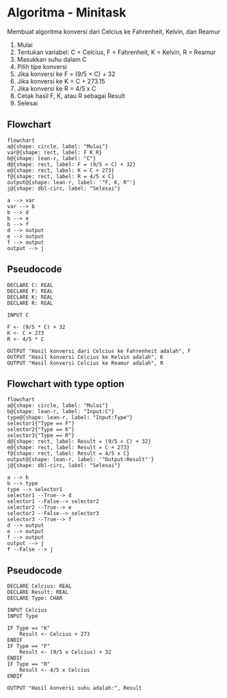# Algoritma - Minitask 
Membuat algoritma konversi dari Celcius ke Fahrenheit, Kelvin, dan Reamur
1. Mulai
2. Tentukan variabel: C = Celcius, F = Fahrenheit, K = Kelvin, R = Reamur
3. Masukkan suhu dalam C
4. Pilih tipe konversi
5. Jika konversi ke F = (9/5 × C) + 32
6. Jika konversi ke K = C + 273.15
7. Jika konversi ke R = 4/5 x C
8. Cetak hasil F, K, atau R sebagai Result
9. Selesai

## Flowchart
```mermaid
flowchart
a@{shape: circle, label: "Mulai"}
var@{shape: rect, label: F K R}
b@{shape: lean-r, label: "C"}
d@{shape: rect, label: F = (9/5 × C) + 32}
e@{shape: rect, label: K = C + 273}
f@{shape: rect, label: R = 4/5 x C}
output@{shape: lean-r, label: '"F, K, R"'}
j@{shape: dbl-circ, label: "Selesai"}

a --> var
var --> b
b --> d
b --> e
b --> f
d --> output
e --> output
f --> output
output --> j

```
## Pseudocode
```
DECLARE C: REAL
DECLARE F: REAL
DECLARE K: REAL
DECLARE R: REAL

INPUT C

F <- (9/5 * C) + 32
K <- C + 273
R <- 4/5 * C

OUTPUT "Hasil konversi dari Celcius ke Fahrenheit adalah", F
OUTPUT "Hasil konversi Celcius ke Kelvin adalah", K
OUTPUT "Hasil konversi Celcius ke Reamur adalah", R

```

## Flowchart with type option
```mermaid
flowchart
a@{shape: circle, label: "Mulai"}
b@{shape: lean-r, label: "Input:C"}
type@{shape: lean-r, label: "Input:Type"}
selector1{"Type == F"}
selector2{"Type == K"}
selector3{"Type == R"}
d@{shape: rect, label: Result = (9/5 × C) + 32}
e@{shape: rect, label: Result = C + 273}
f@{shape: rect, label: Result = 4/5 x C}
output@{shape: lean-r, label: '"Output:Result"'}
j@{shape: dbl-circ, label: "Selesai"}

a --> b
b --> type
type --> selector1
selector1 --True--> d
selector1 --False--> selector2
selector2 --True--> e
selector2 --False--> selector3
selector3 --True--> f
d --> output
e --> output
f --> output
output --> j
f --False --> j

```

## Pseudocode
```
DECLARE Celcius: REAL
DECLARE Result: REAL
DECLARE Type: CHAR

INPUT Celcius
INPUT Type

IF Type == "K"
    Result <- Celcius + 273
ENDIF
IF Type == "F"
    Result <- (9/5 x Celcius) + 32
ENDIF
IF Type == "R"
    Result <- 4/5 x Celcius
ENDIF

OUTPUT "Hasil konversi suhu adalah:", Result

